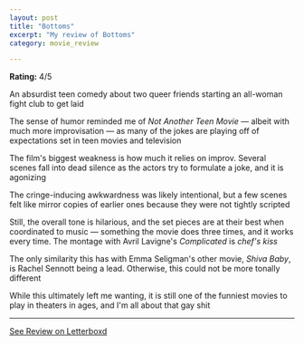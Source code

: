 ```yaml
---
layout: post
title: "Bottoms"
excerpt: "My review of Bottoms"
category: movie_review

---
```


**Rating:** 4/5

An absurdist teen comedy about two queer friends starting an all-woman fight club to get laid

The sense of humor reminded me of <i>Not Another Teen Movie</i> — albeit with much more improvisation — as many of the jokes are playing off of expectations set in teen movies and television

The film's biggest weakness is how much it relies on improv. Several scenes fall into dead silence as the actors try to formulate a joke, and it is agonizing

The cringe-inducing awkwardness was likely intentional, but a few scenes felt like mirror copies of earlier ones because they were not tightly scripted

Still, the overall tone is hilarious, and the set pieces are at their best when coordinated to music — something the movie does three times, and it works every time. The montage with Avril Lavigne's <i>Complicated</i> is <i>*</i><i>chef's kiss*</i>

The only similarity this has with Emma Seligman's other movie, <i>Shiva Baby</i>, is Rachel Sennott being a lead. Otherwise, this could not be more tonally different

While this ultimately left me wanting, it is still one of the funniest movies to play in theaters in ages, and I'm all about that gay shit

<hr>

[See Review on Letterboxd](https://boxd.it/4N2LEz)
